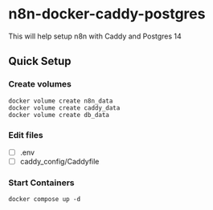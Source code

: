 # n8n-docker-caddy-postgres
This will help setup n8n with Caddy and Postgres 14

## Quick Setup
### Create volumes
```
docker volume create n8n_data
docker volume create caddy_data
docker volume create db_data
```

### Edit files
- [ ] .env  
- [ ] caddy_config/Caddyfile  

### Start Containers
```
docker compose up -d
```
